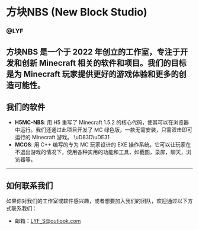 # 方块NBS (New Block Studio) 
### @LYF
方块NBS 是一个于 2022 年创立的工作室，专注于开发和创新 Minecraft 相关的软件和项目。我们的目标是为 Minecraft 玩家提供更好的游戏体验和更多的创造可能性。
---
## 我们的软件 

- **H5MC-NBS**: 用 H5 重写了 Minecraft 1.5.2 的核心代码，使其可以在浏览器中运行。我们还通过此项目开发了 MC 绿色版，一款无需安装，只需双击即可运行的 Minecraft 游戏。 \uD83D\uDE31
- **MCOS**: 用 C++ 编写的专为 MC 玩家设计的 EXE 操作系统。它可以让玩家在不退出游戏的情况下，使用各种实用的功能和工具，如截图，录屏，聊天，浏览器等。 
---
## 如何联系我们

如果你对我们的工作室或软件感兴趣，或者想要加入我们的团队，欢迎通过以下方式联系我们：

- 邮箱：LYF_S@outlook.com 
